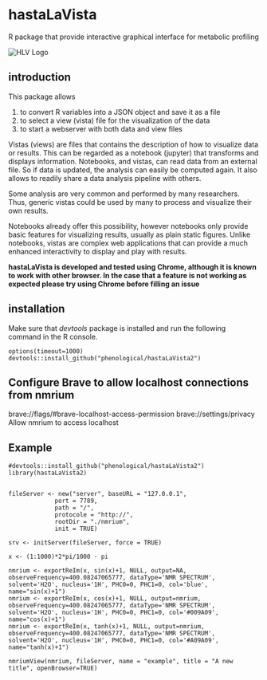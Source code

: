 # hastaLaVista
R package that provide interactive graphical interface for metabolic profiling

![HLV Logo](/inst/visu/bin/logo/hlvLogo.png)

## introduction

This package allows 
1. to convert R variables into a JSON object and save it as a file 
1. to select a view (vista) file for the visualization of the data
1. to start a webserver with both data and view files

Vistas (views) are files that contains the description of how to visualize data or results. This can be regarded as a notebook (jupyter) that transforms and displays information. Notebooks, and vistas, can read data from an external file. So if data is updated, the analysis can easily be computed again. It also allows to readily share a data analysis pipeline with others. 

Some analysis are very common and performed by many researchers. Thus, generic vistas could be used by many to process and visualize their own results.

Notebooks already offer this possibility, however notebooks only provide basic features for visualizing results, usually as plain static figures. Unlike notebooks, vistas are complex web applications that can provide a much enhanced interactivity to display and play with results.

**hastaLaVista is developed and tested using Chrome, although it is known to work with other browser. In the case that a feature is not working as expected please try using Chrome before filling an issue**

## installation

Make sure that *devtools* package is installed and run the following command in the R console. 

    options(timeout=1000)
    devtools::install_github("phenological/hastaLaVista2")
    
## Configure Brave to allow localhost connections from nmrium

brave://flags/#brave-localhost-access-permission
brave://settings/privacy
Allow nmrium to access localhost


## Example

```{R}
#devtools::install_github("phenological/hastaLaVista2")
library(hastaLaVista2)


fileServer <- new("server", baseURL = "127.0.0.1",
             port = 7789,
             path = "/",
             protocole = "http://",
             rootDir = "./nmrium",
             init = TRUE)

srv <- initServer(fileServer, force = TRUE)

x <- (1:1000)*2*pi/1000 - pi

nmrium <- exportReIm(x, sin(x)+1, NULL, output=NA, observeFrequency=400.08247065777, dataType='NMR SPECTRUM', solvent='H2O', nucleus='1H', PHC0=0, PHC1=0, col='blue', name="sin(x)+1")
nmrium <- exportReIm(x, cos(x)+1, NULL, output=nmrium, observeFrequency=400.08247065777, dataType='NMR SPECTRUM', solvent='H2O', nucleus='1H', PHC0=0, PHC1=0, col='#009A09', name="cos(x)+1")
nmrium <- exportReIm(x, tanh(x)+1, NULL, output=nmrium, observeFrequency=400.08247065777, dataType='NMR SPECTRUM', solvent='H2O', nucleus='1H', PHC0=0, PHC1=0, col='#A09A09', name="tanh(x)+1")

nmriumView(nmrium, fileServer, name = "example", title = "A new title", openBrowser=TRUE)
```
